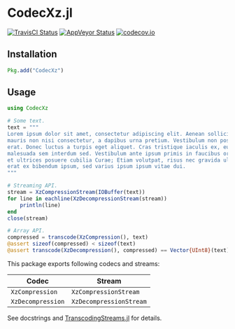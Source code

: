 CodecXz.jl
==========

[![TravisCI Status][travisci-img]][travisci-url]
[![AppVeyor Status][appveyor-img]][appveyor-url]
[![codecov.io][codecov-img]][codecov-url]

## Installation

```julia
Pkg.add("CodecXz")
```

## Usage

```julia
using CodecXz

# Some text.
text = """
Lorem ipsum dolor sit amet, consectetur adipiscing elit. Aenean sollicitudin
mauris non nisi consectetur, a dapibus urna pretium. Vestibulum non posuere
erat. Donec luctus a turpis eget aliquet. Cras tristique iaculis ex, eu
malesuada sem interdum sed. Vestibulum ante ipsum primis in faucibus orci luctus
et ultrices posuere cubilia Curae; Etiam volutpat, risus nec gravida ultricies,
erat ex bibendum ipsum, sed varius ipsum ipsum vitae dui.
"""

# Streaming API.
stream = XzCompressionStream(IOBuffer(text))
for line in eachline(XzDecompressionStream(stream))
    println(line)
end
close(stream)

# Array API.
compressed = transcode(XzCompression(), text)
@assert sizeof(compressed) < sizeof(text)
@assert transcode(XzDecompression(), compressed) == Vector{UInt8}(text)
```

This package exports following codecs and streams:

| Codec             | Stream                  |
| ----------------- | ----------------------- |
| `XzCompression`   | `XzCompressionStream`   |
| `XzDecompression` | `XzDecompressionStream` |

See docstrings and [TranscodingStreams.jl](https://github.com/bicycle1885/TranscodingStreams.jl) for details.

[travisci-img]: https://travis-ci.org/bicycle1885/CodecXz.jl.svg?branch=master
[travisci-url]: https://travis-ci.org/bicycle1885/CodecXz.jl
[appveyor-img]: https://ci.appveyor.com/api/projects/status/2otqmsovdp76og60?svg=true
[appveyor-url]: https://ci.appveyor.com/project/bicycle1885/codecxz-jl
[codecov-img]: http://codecov.io/github/bicycle1885/CodecXz.jl/coverage.svg?branch=master
[codecov-url]: http://codecov.io/github/bicycle1885/CodecXz.jl?branch=master
